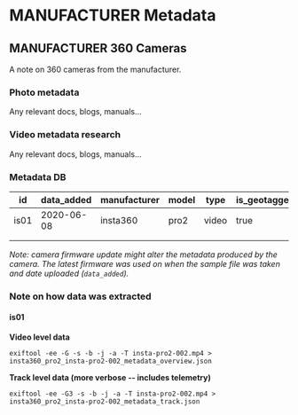 # MANUFACTURER Metadata

## MANUFACTURER 360 Cameras

A note on 360 cameras from the manufacturer.

### Photo metadata

Any relevant docs, blogs, manuals...

### Video metadata research

Any relevant docs, blogs, manuals...


### Metadata DB

| id  | data_added  | manufacturer  | model  | type  | is_geotagged_by_cam  | sample_file  |
|---|---|---|---|---|---|---|
| is01  | 2020-06-08  | insta360  | pro2  | video  | true  | [LINK](https://drive.google.com/file/d/136CruQHa0Pg74QiREM4k52nbR1FCsVjU/view?usp=sharing)  |
|   |   |   |   |   |   |   |
|   |   |   |   |   |   |   |

_Note: camera firmware update might alter the metadata produced by the camera. The latest firmware was used on when the sample file was taken and date uploaded (`data_added`)._

### Note on how data was extracted

#### is01

**Video level data**

```
exiftool -ee -G -s -b -j -a -T insta-pro2-002.mp4 > insta360_pro2_insta-pro2-002_metadata_overview.json
```

**Track level data (more verbose -- includes telemetry)**

```
exiftool -ee -G3 -s -b -j -a -T insta-pro2-002.mp4 > insta360_pro2_insta-pro2-002_metadata_track.json
```
